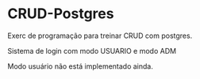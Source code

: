 # CRUD-Postgres
Exerc de programação para treinar CRUD com postgres.

Sistema de login com modo USUARIO e modo ADM

Modo usuário não está implementado ainda.